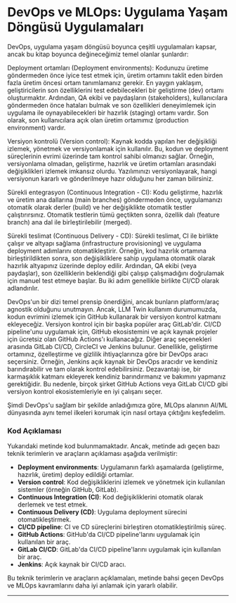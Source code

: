 # DevOps ve MLOps: Uygulama Yaşam Döngüsü Uygulamaları

DevOps, uygulama yaşam döngüsü boyunca çeşitli uygulamaları kapsar, ancak bu kitap boyunca değineceğimiz temel olanlar şunlardır:
 
Deployment ortamları (Deployment environments): Kodunuzu üretime göndermeden önce iyice test etmek için, üretim ortamını taklit eden birden fazla üretim öncesi ortam tanımlamanız gerekir. En yaygın yaklaşım, geliştiricilerin son özelliklerini test edebilecekleri bir geliştirme (dev) ortamı oluşturmaktır. Ardından, QA ekibi ve paydaşların (stakeholders), kullanıcılara göndermeden önce hataları bulmak ve son özellikleri deneyimlemek için uygulama ile oynayabilecekleri bir hazırlık (staging) ortamı vardır. Son olarak, son kullanıcılara açık olan üretim ortamımız (production environment) vardır.

Versiyon kontrolü (Version control): Kaynak kodda yapılan her değişikliği izlemek, yönetmek ve versiyonlamak için kullanılır. Bu, kodun ve deployment süreçlerinin evrimi üzerinde tam kontrol sahibi olmanızı sağlar. Örneğin, versiyonlama olmadan, geliştirme, hazırlık ve üretim ortamları arasındaki değişiklikleri izlemek imkansız olurdu. Yazılımınızı versiyonlayarak, hangi versiyonun kararlı ve gönderilmeye hazır olduğunu her zaman bilirsiniz.

Sürekli entegrasyon (Continuous Integration - CI): Kodu geliştirme, hazırlık ve üretim ana dallarına (main branches) göndermeden önce, uygulamanızı otomatik olarak derler (build) ve her değişiklikte otomatik testler çalıştırırsınız. Otomatik testlerin tümü geçtikten sonra, özellik dalı (feature branch) ana dal ile birleştirilebilir (merged).

Sürekli teslimat (Continuous Delivery - CD): Sürekli teslimat, CI ile birlikte çalışır ve altyapı sağlama (infrastructure provisioning) ve uygulama deployment adımlarını otomatikleştirir. Örneğin, kod hazırlık ortamına birleştirildikten sonra, son değişikliklere sahip uygulama otomatik olarak hazırlık altyapınız üzerinde deploy edilir. Ardından, QA ekibi (veya paydaşlar), son özelliklerin beklendiği gibi çalışıp çalışmadığını doğrulamak için manuel test etmeye başlar. Bu iki adım genellikle birlikte CI/CD olarak adlandırılır.

DevOps'un bir dizi temel prensip önerdiğini, ancak bunların platform/araç agnostik olduğunu unutmayın. Ancak, LLM Twin kullanım durumumuzda, kodun evrimini izlemek için GitHub kullanarak bir versiyon kontrol katmanı ekleyeceğiz. Versiyon kontrol için bir başka popüler araç GitLab'dir. CI/CD pipeline'unu uygulamak için, GitHub ekosistemini ve açık kaynak projeler için ücretsiz olan GitHub Actions'ı kullanacağız. Diğer araç seçenekleri arasında GitLab CI/CD, CircleCI ve Jenkins bulunur. Genellikle, geliştirme ortamınız, özelleştirme ve gizlilik ihtiyaçlarınıza göre bir DevOps aracı seçersiniz. Örneğin, Jenkins açık kaynak bir DevOps aracıdır ve kendiniz barındırabilir ve tam olarak kontrol edebilirsiniz. Dezavantajı ise, bir karmaşıklık katmanı ekleyerek kendiniz barındırmanız ve bakımını yapmanız gerektiğidir. Bu nedenle, birçok şirket GitHub Actions veya GitLab CI/CD gibi versiyon kontrol ekosistemleriyle en iyi çalışanı seçer.

Şimdi DevOps'u sağlam bir şekilde anladığımıza göre, MLOps alanının AI/ML dünyasında aynı temel ilkeleri korumak için nasıl ortaya çıktığını keşfedelim.

### Kod Açıklaması

Yukarıdaki metinde kod bulunmamaktadır. Ancak, metinde adı geçen bazı teknik terimlerin ve araçların açıklaması aşağıda verilmiştir:

- **Deployment environments**: Uygulamanın farklı aşamalarda (geliştirme, hazırlık, üretim) deploy edildiği ortamlar.
- **Version control**: Kod değişikliklerini izlemek ve yönetmek için kullanılan sistemler (örneğin GitHub, GitLab).
- **Continuous Integration (CI)**: Kod değişikliklerini otomatik olarak derlemek ve test etmek.
- **Continuous Delivery (CD)**: Uygulama deployment sürecini otomatikleştirmek.
- **CI/CD pipeline**: CI ve CD süreçlerini birleştiren otomatikleştirilmiş süreç.
- **GitHub Actions**: GitHub'da CI/CD pipeline'larını uygulamak için kullanılan bir araç.
- **GitLab CI/CD**: GitLab'da CI/CD pipeline'larını uygulamak için kullanılan bir araç.
- **Jenkins**: Açık kaynak bir CI/CD aracı.

Bu teknik terimlerin ve araçların açıklamaları, metinde bahsi geçen DevOps ve MLOps kavramlarını daha iyi anlamak için yararlı olabilir.

---


